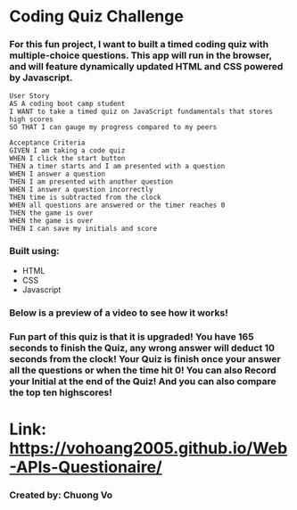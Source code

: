 # Coding Quiz Challenge

### For this fun project, I want to built a timed coding quiz with multiple-choice questions. This app will run in the browser, and will feature dynamically updated HTML and CSS powered by Javascript. 

~~~
User Story
AS A coding boot camp student
I WANT to take a timed quiz on JavaScript fundamentals that stores high scores
SO THAT I can gauge my progress compared to my peers

Acceptance Criteria
GIVEN I am taking a code quiz
WHEN I click the start button
THEN a timer starts and I am presented with a question
WHEN I answer a question
THEN I am presented with another question
WHEN I answer a question incorrectly
THEN time is subtracted from the clock
WHEN all questions are answered or the timer reaches 0
THEN the game is over
WHEN the game is over
THEN I can save my initials and score
~~~

### Built using:
* HTML
* CSS
* Javascript

### Below is a preview of a video to see how it works!

### Fun part of this quiz is that it is upgraded! You have 165 seconds to finish the Quiz, any wrong answer will deduct 10 seconds from the clock! Your Quiz is finish once your answer all the questions or when the time hit 0! You can also Record your Initial at the end of the Quiz! And you can also compare the top ten highscores!

# Link: https://vohoang2005.github.io/Web-APIs-Questionaire/

### Created by: Chuong Vo


